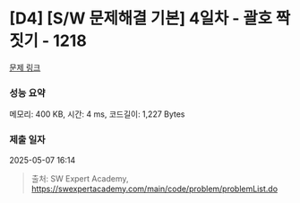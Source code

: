 # [D4] [S/W 문제해결 기본] 4일차 - 괄호 짝짓기 - 1218 

[문제 링크](https://swexpertacademy.com/main/code/problem/problemDetail.do?contestProbId=AV14eWb6AAkCFAYD) 

### 성능 요약

메모리: 400 KB, 시간: 4 ms, 코드길이: 1,227 Bytes

### 제출 일자

2025-05-07 16:14



> 출처: SW Expert Academy, https://swexpertacademy.com/main/code/problem/problemList.do